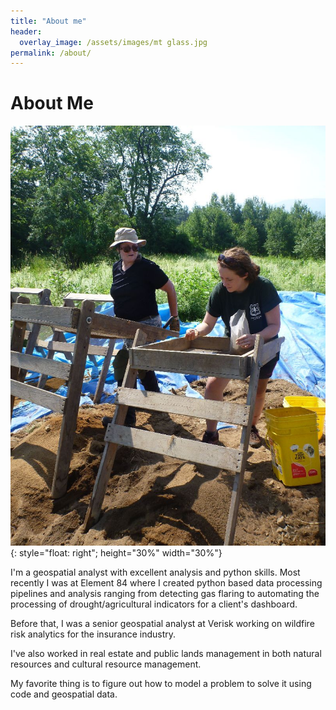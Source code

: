 ```yaml
---
title: "About me"
header:
  overlay_image: /assets/images/mt glass.jpg
permalink: /about/
---
```


# About Me

![image](/assets/images/wmnfarch.jpg){: style="float: right"; height="30%" width="30%"}


I'm a geospatial analyst with excellent analysis and python skills. Most recently I was at Element 84 where I created python based data processing pipelines and analysis ranging from detecting gas flaring to automating the processing of drought/agricultural indicators for a client's dashboard. 

Before that, I was a senior geospatial analyst at Verisk working on wildfire risk analytics for the insurance industry. 

I've also worked in real estate and public lands management in both natural resources and cultural resource management. 

My favorite thing is to figure out how to model a problem to solve it using code and geospatial data.


<!-- Google tag (gtag.js) -->
<script async src="https://www.googletagmanager.com/gtag/js?id=G-XPBNYW4N8W"></script>
<script>
  window.dataLayer = window.dataLayer || [];
  function gtag(){dataLayer.push(arguments);}
  gtag('js', new Date());

  gtag('config', 'G-XPBNYW4N8W');
</script>